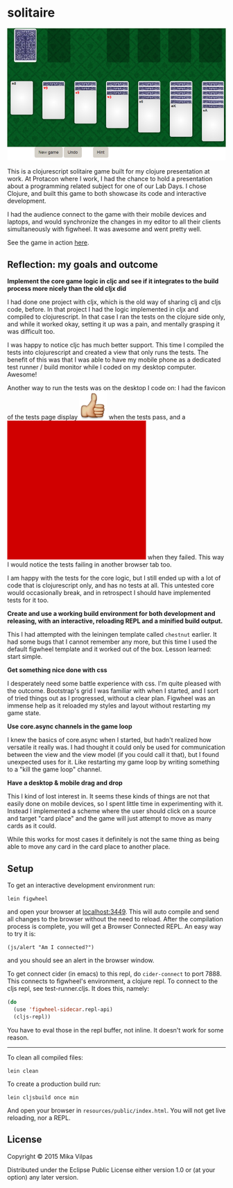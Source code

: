 # solitaire

![game board](readme-pics/game-board.PNG)

This is a clojurescript solitaire game built for my clojure
presentation at work. At Protacon where I work, I had the chance to
hold a presentation about a programming related subject for one of our
Lab Days. I chose Clojure, and built this game to both showcase its
code and interactive development.

I had the audience connect to the game with their mobile devices and
laptops, and would synchronize the changes in my editor to all their
clients simultaneously with figwheel. It was awesome and went pretty
well.

See the game in action [here](http://rawgit.com/sp3ctum/solitaire/master/resources/public/index.html).

## Reflection: my goals and outcome

**Implement the core game logic in cljc and see if it integrates to
the build process more nicely than the old cljx did**

I had done one project with cljx, which is the old way of sharing clj
and cljs code, before. In that project I had the logic implemented in
cljx and compiled to clojurescript. In that case I ran the tests on
the clojure side only, and while it worked okay, setting it up was a
pain, and mentally grasping it was difficult too.

I was happy to notice cljc has much better support. This time I
compiled the tests into clojurescript and created a view that only
runs the tests. The benefit of this was that I was able to have my
mobile phone as a dedicated test runner / build monitor while I coded
on my desktop computer. Awesome!

Another way to run the tests was on the desktop I code on: I had the
favicon of the tests page display ![a thumbs up](resources/public/img/plus-1.png)
when the tests pass, and a ![red box](resources/public/img/test-failure-favicon.png)
when they failed. This way I would notice the tests failing in another
browser tab too.

I am happy with the tests for the core logic, but I still ended up
with a lot of code that is clojurescript only, and has no tests at
all. This untested core would occasionally break, and in retrospect I
should have implemented tests for it too.

**Create and use a working build environment for both development and
releasing, with an interactive, reloading REPL and a minified build
output.**

This I had attempted with the leiningen template called `chestnut`
earlier. It had some bugs that I cannot remember any more, but this
time I used the default figwheel template and it worked out of the
box. Lesson learned: start simple.

**Get something nice done with css**

I desperately need some battle experience with css. I'm quite pleased
with the outcome. Bootstrap's grid I was familiar with when I started,
and I sort of tried things out as I progressed, without a clear
plan. Figwheel was an immense help as it reloaded my styles and layout
without restarting my game state.

**Use core.async channels in the game loop**

I knew the basics of core.async when I started, but hadn't realized
how versatile it really was. I had thought it could only be used for
communication between the view and the view model (if you could call
it that), but I found unexpected uses for it. Like restarting my game
loop by writing something to a "kill the game loop" channel.

**Have a desktop & mobile drag and drop**

This I kind of lost interest in. It seems these kinds of things are
not that easily done on mobile devices, so I spent little time in
experimenting with it. Instead I implemented a scheme where the user
should click on a source and target "card place" and the game will
just attempt to move as many cards as it could.

While this works for most cases it definitely is not the same thing as
being able to move any card in the card place to another place.

## Setup

To get an interactive development environment run:

    lein figwheel

and open your browser at [localhost:3449](http://localhost:3449/).
This will auto compile and send all changes to the browser without the
need to reload. After the compilation process is complete, you will
get a Browser Connected REPL. An easy way to try it is:

    (js/alert "Am I connected?")

and you should see an alert in the browser window.

To get connect cider (in emacs) to this repl, do `cider-connect` to
port 7888. This connects to figwheel's environment, a clojure repl. To
connect to the cljs repl, see test-runner.cljs. It does this, namely:

```lisp
(do
  (use 'figwheel-sidecar.repl-api)
  (cljs-repl))
```

You have to eval those in the repl buffer, not inline. It doesn't work
for some reason.

---

To clean all compiled files:

    lein clean

To create a production build run:

    lein cljsbuild once min

And open your browser in `resources/public/index.html`. You will not
get live reloading, nor a REPL. 

## License

Copyright © 2015 Mika Vilpas

Distributed under the Eclipse Public License either version 1.0 or (at your option) any later version.
